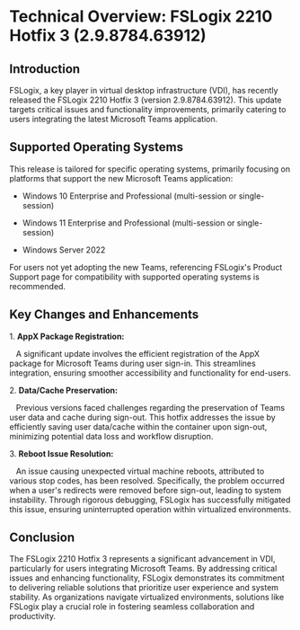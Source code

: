 # Technical Overview: FSLogix 2210 Hotfix 3 (2.9.8784.63912)

## Introduction

FSLogix, a key player in virtual desktop infrastructure (VDI), has recently released the FSLogix 2210 Hotfix 3 (version 2.9.8784.63912). This update targets critical issues and functionality improvements, primarily catering to users integrating the latest Microsoft Teams application.

## Supported Operating Systems

This release is tailored for specific operating systems, primarily focusing on platforms that support the new Microsoft Teams application:

- Windows 10 Enterprise and Professional (multi-session or single-session)

- Windows 11 Enterprise and Professional (multi-session or single-session)

- Windows Server 2022

For users not yet adopting the new Teams, referencing FSLogix's Product Support page for compatibility with supported operating systems is recommended.

## Key Changes and Enhancements

1\. **AppX Package Registration:**

   A significant update involves the efficient registration of the AppX package for Microsoft Teams during user sign-in. This streamlines integration, ensuring smoother accessibility and functionality for end-users.

2\. **Data/Cache Preservation:**

   Previous versions faced challenges regarding the preservation of Teams user data and cache during sign-out. This hotfix addresses the issue by efficiently saving user data/cache within the container upon sign-out, minimizing potential data loss and workflow disruption.

3\. **Reboot Issue Resolution:**

   An issue causing unexpected virtual machine reboots, attributed to various stop codes, has been resolved. Specifically, the problem occurred when a user's redirects were removed before sign-out, leading to system instability. Through rigorous debugging, FSLogix has successfully mitigated this issue, ensuring uninterrupted operation within virtualized environments.

## Conclusion

The FSLogix 2210 Hotfix 3 represents a significant advancement in VDI, particularly for users integrating Microsoft Teams. By addressing critical issues and enhancing functionality, FSLogix demonstrates its commitment to delivering reliable solutions that prioritize user experience and system stability. As organizations navigate virtualized environments, solutions like FSLogix play a crucial role in fostering seamless collaboration and productivity.